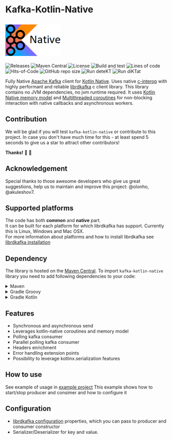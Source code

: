 # Kafka-Kotlin-Native

## <img src="/kkn.png" width="174px"/>

![Releases](https://img.shields.io/github/v/release/icemachined/kafka-kotlin-native)
![Maven Central](https://img.shields.io/maven-central/v/com.icemachined/kafka-client)
![License](https://img.shields.io/github/license/icemachined/kafka-kotlin-native)
![Build and test](https://github.com/icemachined/kafka-kotlin-native/actions/workflows/build_and_test.yml/badge.svg?branch=main)
![Lines of code](https://img.shields.io/tokei/lines/github/icemachined/kafka-kotlin-native)
![Hits-of-Code](https://hitsofcode.com/github/icemachined/kafka-kotlin-native?branch=main)
![GitHub repo size](https://img.shields.io/github/repo-size/icemachined/kafka-kotlin-native)
![Run deteKT](https://github.com/icemachined/kafka-kotlin-native/actions/workflows/detekt.yml/badge.svg?branch=main)
![Run diKTat](https://github.com/icemachined/kafka-kotlin-native/actions/workflows/diktat.yml/badge.svg?branch=main)

Fully Native [Apache Kafka](https://kafka.apache.org/) client for [Kotlin Native](https://kotlinlang.org/docs/native-overview.html).
Uses native [c-interop](https://kotlinlang.org/docs/native-c-interop.html) with highly performant and reliable [librdkafka](https://github.com/edenhill/librdkafka) c client library. 
This library contains no JVM dependencies, no jvm runtime required.
It uses [Kotlin Native memory model](https://kotlinlang.org/docs/multiplatform-mobile-concurrency-overview.html) and 
[Multithreaded coroutines](https://kotlinlang.org/docs/multiplatform-mobile-concurrency-and-coroutines.html#multithreaded-coroutines) 
for non-blocking interaction with native callbacks and asynchronous workers. 


## Contribution
We will be glad if you will test `kafka-kotlin-native` or contribute to this project.
In case you don't have much time for this - at least spend 5 seconds to give us a star to attract other contributors!

**Thanks!** :pray: :partying_face:

## Acknowledgement
Special thanks to those awesome developers who give us great suggestions, help us to maintain and improve this project:
@olonho, @akuleshov7.

## Supported platforms
The code has both **common** and **native** part. </br>
It can be built for each platform for which librdkafka has support. 
Currently this is Linux, Windows and Mac OSX. </br>
For more information about platforms and how to install librdkafka see [librdkafka installation](https://github.com/edenhill/librdkafka#installation) 

## Dependency
The library is hosted on the [Maven Central](https://search.maven.org/artifact/com.icemachined/kafka-client).
To import `kafka-kotlin-native` library you need to add following dependencies to your code:
<details>
<summary>Maven</summary>

```pom
<dependency>
  <groupId>com.icemachined</groupId>
  <artifactId>kafka-client</artifactId>
  <version>0.1.0</version>
</dependency>
```
</details>

<details>
<summary>Gradle Groovy</summary>

```groovy
implementation 'com.icemachined:kafka-client:0.1.0'
```
</details>

<details>
<summary>Gradle Kotlin</summary>

```kotlin
implementation("com.icemachined:kafka-client:0.1.0")
```
</details>

## Features

* Synchronous and asynchronous send
* Leverages kotlin-native coroutines and memory model
* Polling kafka consumer
* Parallel polling kafka consumer
* Headers enrichment
* Error handling extension points
* Possibility to leverage kotlinx.serialization features


## How to use

See example of usage in [example project](https://github.com/saveourtool/kafka-client-test)
This example shows how to start/stop producer and consimer and how to configure it

## Configuration

* [librdkafka configuration](https://github.com/edenhill/librdkafka/blob/master/CONFIGURATION.md) properties,
which you can pass to producer and consumer constructor </br>
* Serializer/Deserializer for key and value.

